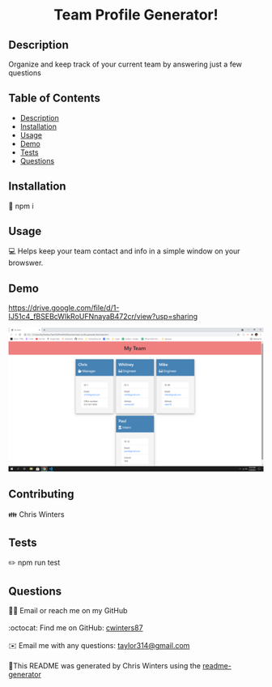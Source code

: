 
  <h1 align="center">Team Profile Generator!</h1>

## Description
Organize and keep track of your current team by answering just a few questions
## Table of Contents
- [Description](#description)
- [Installation](#installation)
- [Usage](#usage)
- [Demo](#demo)
- [Tests](#tests)
- [Questions](#questions)
## Installation
💾 npm i
## Usage
💻 Helps keep your team contact and info in a simple window on your browswer.
## Demo

https://drive.google.com/file/d/1-IJ51c4_fBSEBcWIkRoUFNnayaB472cr/view?usp=sharing

![team](./images/team.png)

## Contributing
👪 Chris Winters
## Tests
✏️ npm run test
## Questions
🙋‍♂️ Email or reach me on my GitHub <br />
<br />
:octocat: Find me on GitHub: [cwinters87](https://github.com/cwinters87)<br />
<br />
✉️ Email me with any questions: taylor314@gmail.com<br /><br />
🌟This README was generated by Chris Winters using the [readme-generator](https://github.com/cwinters87/readme-generator)
